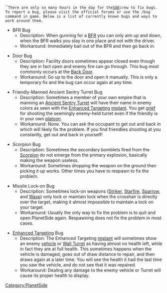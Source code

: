 <page>

<title>

Known Issues

</title>

``<text xml:space="preserve">`There are only so many hours in the day for the`[`SOE`](Sony_Online_Entertainment.md)`crew to fix bugs. To report a bug, please visit the official forums or use the /bug command in game. Below is a list of currently known bugs and ways to work around them.`

- BFR Bug
  - Description: When gunning for a [BFR](../vehicles/BattleFrame_Robotics.md) you can
    only aim up and down, when the BFR walks you stay in one place
    and not with the driver.
  - Workaround: Immediately bail out of the BFR and then go back in.

<!-- -->

- Door Bug
  - Description: Facility doors sometimes appear closed even though
    they are in fact open and enemy fire can go through. This bug
    most commonly occurs at the [Back Door](../locations/Back_Door.md).
  - Workaround: Go up to the door and open it manually. This is only
    a temporary fix and the bug can occur again at any time.

<!-- -->

- Friendly-Manned Ancient Sentry Turret Bug
  - Description: Sometimes a member of your own empire that is
    manning an [Ancient Sentry
    Turret](../items/Ancient_Sentry_Turret.md) will have their name
    in enemy colors as seen with the [Enhanced
    Targeting](../implants/Enhanced_Targeting.md)
    [implant](../implants/Implants.md). You get [grief](../terminology/Grief_points.md)
    for shooting the seemingly enemy-held turret even if the
    friendly is in your own [platoon](../terminology/Platoon.md).
  - Workaround: None. You can ask the occupant to get out and back
    in which will likely fix the problem. If you find friendlies
    shooting at you constantly, get out and back in yourself!

<!-- -->

- Scorpion Bug
  - Description: Sometimes the secondary bomblets fired from the
    [Scorpion](../weapons/Scorpion.md) do not emerge from the primary
    explosion, basically making the weapon useless.
  - Workaround: Sometimes dropping the weapon on the ground then
    picking it up works. Other times you have to respawn to fix the
    problem.

<!-- -->

- Missile Lock-on Bug
  - Description: Sometimes lock-on weapons
    ([Striker](../weapons/Striker.md), [Starfire](../items/Starfire.md),
    [Sparrow](../items/Sparrow.md), and [Wasp](../vehicles/Wasp.md)) only
    lock or maintain lock when the crosshair is directly over the
    target, making it almost impossible to maintain a lock on your
    target.
  - Workaround: Usually the only way to fix the problem is to quit
    and open PlanetSide again. Respawning does not fix the problem
    in most cases.

<!-- -->

- [Enhanced Targeting](../implants/Enhanced_Targeting.md) Bug
  - Description: The Enhanced Targeting
    [implant](../implants/Implants.md) will sometimes show an enemy
    [vehicle](../vehicles/Vehicle.md) or [Wall
    Turret](Phalanx_Turret.md) as having almost no health
    left, while in fact they are at full health. This sometimes
    happens when the vehicle is damaged, goes out of draw distance
    to repair, and then draws again at a later time. You will see
    the health it had the last time you saw the vehicle, and do not
    see that it was repaired.
  - Workaround: Dealing any damage to the enemy vehicle or Turret
    will cause its proper health to display.

</text>

[Category:PlanetSide](Category:PlanetSide.md)
